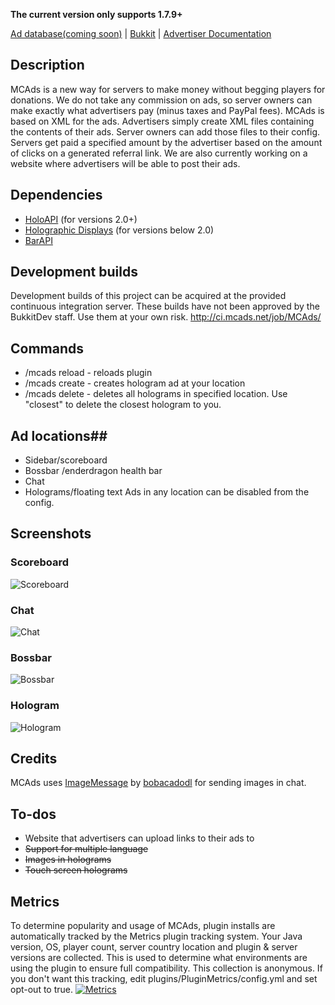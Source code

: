 **The current version only supports 1.7.9+**

[Ad database(coming soon)](http://mcads.net) | [Bukkit](http://dev.bukkit.org/bukkit-plugins/mcads) | [Advertiser Documentation](https://github.com/MCAds/Plugin/wiki/Advertiser-documentation)

## Description ##
MCAds is a new way for servers to make money without begging players for donations. We do not take any commission on ads, so server owners can make exactly what advertisers pay (minus taxes and PayPal fees). MCAds is based on XML for the ads. Advertisers simply create XML files containing the contents of their ads. Server owners can add those files to their config. Servers get paid a specified amount by the advertiser based on the amount of clicks on a generated referral link. We are also currently working on a website where advertisers will be able to post their ads.

## Dependencies ##
* [HoloAPI](http://dev.bukkit.org/bukkit-plugins/holoapi/) (for versions 2.0+)
* [Holographic Displays](http://dev.bukkit.org/bukkit-plugins/holographic-displays) (for versions below 2.0)
* [BarAPI](http://dev.bukkit.org/bukkit-plugins/bar-api/)

## Development builds ##
Development builds of this project can be acquired at the provided continuous integration server. 
These builds have not been approved by the BukkitDev staff. Use them at your own risk.
http://ci.mcads.net/job/MCAds/

## Commands ##
* /mcads reload - reloads plugin
* /mcads create - creates hologram ad at your location
* /mcads delete <radius>- deletes all holograms in specified location. Use "closest" to delete the closest hologram to you.

## Ad locations##
* Sidebar/scoreboard
* Bossbar /enderdragon health bar
* Chat
* Holograms/floating text
Ads in any location can be disabled from the config.

## Screenshots ##
### Scoreboard ###
![Scoreboard](http://mcads.net/examples/scoreboard.1.png)
### Chat ###
![Chat](http://mcads.net/examples/chat_with_image_new.png)
### Bossbar ###
![Bossbar](http://mcads.net/examples/bossbar.png)
### Hologram ###
![Hologram](http://mcads.net/examples/hologram_with_image.png)

## Credits ##
MCAds uses [ImageMessage](http://forums.bukkit.org/threads/lib-imagemessage-v2-1-send-images-to-players-via-the-chat.204902/) by [bobacadodl](http://forums.bukkit.org/members/bobacadodl.90595184/) for sending images in chat.

## To-dos ##
* Website that advertisers can upload links to their ads to
* ~~Support for multiple language~~
* ~~Images in holograms~~
* ~~Touch screen holograms~~

## Metrics ##
To determine popularity and usage of MCAds, plugin installs are automatically tracked by the Metrics plugin tracking system. Your Java version, OS, player count, server country location and plugin & server versions are collected. This is used to determine what environments are using the plugin to ensure full compatibility. This collection is anonymous. If you don't want this tracking, edit plugins/PluginMetrics/config.yml and set opt-out to true. 
[![Metrics](http://api.mcstats.org/signature/MCAds.png)](http://mcstats.org/plugin/MCAds)
